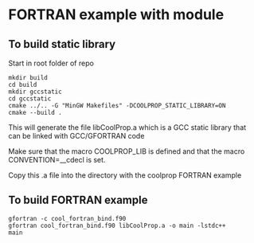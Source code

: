 FORTRAN example with module
===========================

To build static library
-----------------------

Start in root folder of repo

    mkdir build
    cd build
    mkdir gccstatic
    cd gccstatic
    cmake ../.. -G "MinGW Makefiles" -DCOOLPROP_STATIC_LIBRARY=ON
    cmake --build .

This will generate the file libCoolProp.a which is a GCC static library that can be linked with GCC/GFORTRAN code

Make sure that the macro COOLPROP_LIB is defined and that the macro CONVENTION=__cdecl is set.

Copy this .a file into the directory with the coolprop FORTRAN example

To build FORTRAN example
------------------------

    gfortran -c cool_fortran_bind.f90
    gfortran cool_fortran_bind.f90 libCoolProp.a -o main -lstdc++
    main